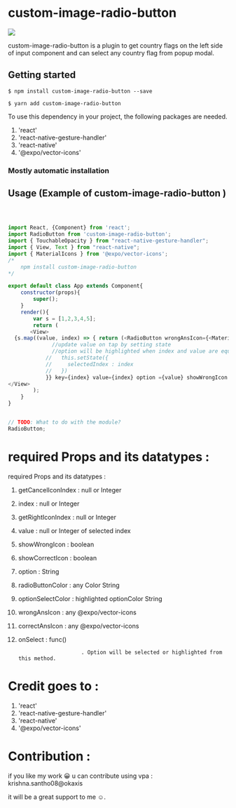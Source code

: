 # custom-image-radio-button

![](https://i.imgur.com/a6t7dsT.gif)

custom-image-radio-button is a plugin to get country flags on the left side of input component and can select any country flag from popup modal. 

## Getting started

`$ npm install custom-image-radio-button --save`

`$ yarn add custom-image-radio-button`

To use this dependency in your project, the following packages are needed. 
1. 'react'
2. 'react-native-gesture-handler'
3. 'react-native'
4. '@expo/vector-icons'

### Mostly automatic installation


## Usage (Example of custom-image-radio-button )
```javascript



import React, {Component} from 'react';
import RadioButton from 'custom-image-radio-button';
import { TouchableOpacity } from "react-native-gesture-handler";
import { View, Text } from "react-native";
import { MaterialIcons } from '@expo/vector-icons';
/*
    npm install custom-image-radio-button
*/

export default class App extends Component{
    constructor(props){
        super();
    }
    render(){
        var s = [1,2,3,4,5];
        return (
       <View>
  {s.map((value, index) => { return (<RadioButton wrongAnsIcon={<MaterialIcons name="cancel" size={15}  color={'red'} />} getCancelIconIndex={0} getRightIconIndex={1} correctAnsIcon={<MaterialIcons name="cancel" size={15}  color={'green'} />} optionSelectColor={'yellow'} radioButtonColor={'green'}  index={this.state.selectedIndex} onSelect={()=>{
              //update value on tap by setting state
              //option will be highlighted when index and value are equal
            //   this.setState({
            //     selectedIndex : index
            //   })
            }} key={index} value={index} option ={value} showWrongIcon ={true} showCorrectIcon={true} getRightIconIndex={1}/>)})}
</View>
        );
    }
}


// TODO: What to do with the module?
RadioButton;
```

# required Props and its datatypes :

required Props and its datatypes :

1.  getCancelIconIndex  : null or Integer

2.  index               : null or Integer

3.  getRightIconIndex   : null or Integer

4.  value               : null or Integer of selected index

5.  showWrongIcon       : boolean

6.  showCorrectIcon     : boolean

7.  option              : String 

8.  radioButtonColor    : any Color String

9.  optionSelectColor   : highlighted optionColor String

10. wrongAnsIcon        : any @expo/vector-icons

11. correctAnsIcon      : any @expo/vector-icons

12. onSelect            : func() 

                            . Option will be selected or highlighted from this method.


# Credit goes to : 

1. 'react'
2. 'react-native-gesture-handler'
3. 'react-native'
4. '@expo/vector-icons'

# Contribution :

if you like my work 😀 u can contribute using
vpa : krishna.santho08@okaxis

it will be a great support to me ☺.


